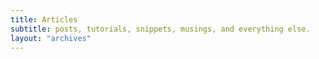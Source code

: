 ```yaml
---
title: Articles
subtitle: posts, tutorials, snippets, musings, and everything else.
layout: "archives"
---
```


